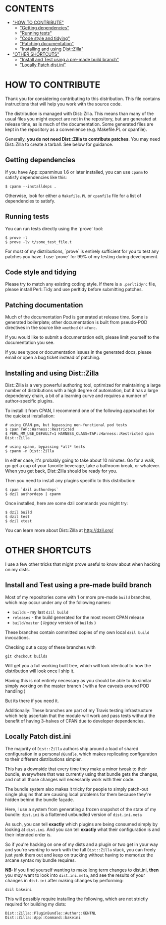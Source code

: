 # CONTENTS

- ["HOW TO CONTRIBUTE"](#how-to-contribute)
    - ["Getting dependencies"](#getting-dependencies)
    - ["Running tests"](#running-tests)
    - ["Code style and tidying"](#code-style-and-tidying)
    - ["Patching documentation"](#patching-documentation)
    - ["Installing and using Dist::Zilla"](#installing-and-using-dist-zilla)
- ["OTHER SHORTCUTS"](#other-shortcuts)
    - ["Install and Test using a pre-made build branch"](#install-and-test-using-a-pre-made-build-branch)
    - ["Locally Patch dist.ini"](#locally-patch-dist-ini)

# HOW TO CONTRIBUTE

Thank you for considering contributing to this distribution.  This file
contains instructions that will help you work with the source code.

The distribution is managed with Dist::Zilla.  This means than many of the
usual files you might expect are not in the repository, but are generated at
release time, as is much of the documentation.  Some generated files are
kept in the repository as a convenience (e.g. Makefile.PL or cpanfile).

Generally, **you do not need Dist::Zilla to contribute patches**.  You may need
Dist::Zilla to create a tarball.  See below for guidance.

## Getting dependencies

If you have App::cpanminus 1.6 or later installed, you can use `cpanm` to
satisfy dependencies like this:

    $ cpanm --installdeps .

Otherwise, look for either a `Makefile.PL` or `cpanfile` file for
a list of dependencies to satisfy.

## Running tests

You can run tests directly using the \`prove\` tool:

    $ prove -l
    $ prove -lv t/some_test_file.t

For most of my distributions, \`prove\` is entirely sufficient for you to test any
patches you have. I use \`prove\` for 99% of my testing during development.

## Code style and tidying

Please try to match any existing coding style.  If there is a `.perltidyrc`
file, please install Perl::Tidy and use perltidy before submitting patches.

## Patching documentation

Much of the documentation Pod is generated at release time.  Some is
generated boilerplate; other documentation is built from pseudo-POD
directives in the source like `=method` or `=func`.

If you would like to submit a documentation edit, please limit yourself to
the documentation you see.

If you see typos or documentation issues in the generated docs, please
email or open a bug ticket instead of patching.

## Installing and using Dist::Zilla

Dist::Zilla is a very powerful authoring tool, optimized for maintaining a
large number of distributions with a high degree of automation, but it has a
large dependency chain, a bit of a learning curve and requires a number of
author-specific plugins.

To install it from CPAN, I recommend one of the following approaches for
the quickest installation:

    # using CPAN.pm, but bypassing non-functional pod tests
    $ cpan TAP::Harness::Restricted
    $ PERL_MM_USE_DEFAULT=1 HARNESS_CLASS=TAP::Harness::Restricted cpan Dist::Zilla

    # using cpanm, bypassing *all* tests
    $ cpanm -n Dist::Zilla

In either case, it's probably going to take about 10 minutes.  Go for a walk,
go get a cup of your favorite beverage, take a bathroom break, or whatever.
When you get back, Dist::Zilla should be ready for you.

Then you need to install any plugins specific to this distribution:

    $ cpan `dzil authordeps`
    $ dzil authordeps | cpanm

Once installed, here are some dzil commands you might try:

    $ dzil build
    $ dzil test
    $ dzil xtest

You can learn more about Dist::Zilla at http://dzil.org/

# OTHER SHORTCUTS

I use a few other tricks that might prove useful to know about when hacking
on my dists.

## Install and Test using a pre-made build branch

Most of my repositories come with 1 or more pre-made `build` branches, which may
occur under any of the following names:

- `builds` - my last `dzil build`
- `releases` - the build generated for the most recent CPAN release
- `build/master` ( _legacy_ version of `builds` )

These branches contain committed copies of my own local `dzil build` invocations.

Checking out a copy of these branches with

    git checkout builds

Will get you a full working built tree, which will look identical to how the distribution
will look once I ship it.

Having this is not entirely necessary as you should be able to do similar simply working
on the master branch ( with a few caveats around POD handling )

But its there if you need it.

Additionally: These branches are part of my Travis testing infrastructure which help
ascertain that the module will work and pass tests without the benefit of having
3-halves of CPAN due to developer dependencies.

## Locally Patch dist.ini

The majority of `Dist::Zilla` authors ship around a load of shared configuration
in a personal `@Bundle`, which makes replicating configuration to their different
distributions simpler.

This has a downside that every time they make a minor tweak to their bundle, everywhere
that was currently using that bundle gets the changes, and not all those changes will
necessarily work with their code.

The bundle system also makes it tricky for people to simply patch-out single plugins
that are causing local problems for them because they're hidden behind the bundle façade.

Here, I use a system from generating a frozen snapshot of the state of my bundle:
`dist.ini` is a flattened unbundled version of `dist.ini.meta`

As such, you can tell **exactly** which plugins are being consumed simply by looking at
`dist.ini`. And you can tell **exactly** what their configuration is and their intended
order is.

So if you're hacking on one of my dists and a plugin or two get in your way and you're
_wanting_ to work with the full `Dist::Zilla` stack, you can freely just yank them out
and keep on trucking without having to memorize the arcane syntax my bundle requires.

**NB:** If you find yourself wanting to make long term changes to dist.ini, **then**
you _may_ want to look into `dist.ini.meta`, and see the results of your changes
in `dist.ini` after making changes by performing:

    dzil bakeini

This will possibly require installing the following, which are not strictly required for
building my dists:

    Dist::Zilla::PluginBundle::Author::KENTNL
    Dist::Zilla::App::Command::bakeini

